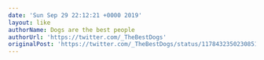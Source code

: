 ```yaml
---
date: 'Sun Sep 29 22:12:21 +0000 2019'
layout: like
authorName: Dogs are the best people
authorUrl: 'https://twitter.com/_TheBestDogs'
originalPost: 'https://twitter.com/_TheBestDogs/status/1178432350230851584'
---
```

